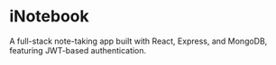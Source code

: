 # iNotebook
A full-stack note-taking app built with React, Express, and MongoDB, featuring JWT-based authentication.
